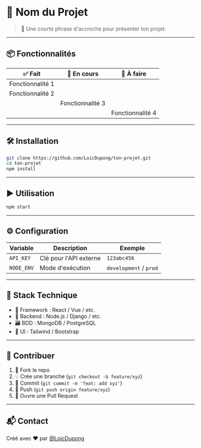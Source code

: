 # 🚀 Nom du Projet

> 🌟 Une courte phrase d'accroche pour présenter ton projet.

---

## 📦 Fonctionnalités

| ✅ Fait | 🔧 En cours | 📝 À faire |
|--------|-------------|------------|
| Fonctionnalité 1 |  |  |
| Fonctionnalité 2 |  |  |
|  | Fonctionnalité 3 |  |
|  |  | Fonctionnalité 4 |

---

## 🛠️ Installation

```bash
git clone https://github.com/LoicDupong/ton-projet.git
cd ton-projet
npm install
```

---

## ▶️ Utilisation

```bash
npm start
```

---

## ⚙️ Configuration

| Variable          | Description                 | Exemple                |
|------------------|-----------------------------|------------------------|
| `API_KEY`         | Clé pour l'API externe      | `123abc456`            |
| `NODE_ENV`        | Mode d'exécution            | `development` / `prod` |

---

## 🧰 Stack Technique

- 🧠 Framework : React / Vue / etc.
- 🔌 Backend : Node.js / Django / etc.
- 🗃️ BDD : MongoDB / PostgreSQL
- 🎨 UI : Tailwind / Bootstrap

---

## 🤝 Contribuer

1. 🍴 Fork le repo
2. 💡 Crée une branche (`git checkout -b feature/xyz`)
3. 🔨 Commit (`git commit -m 'feat: add xyz'`)
4. 🚀 Push (`git push origin feature/xyz`)
5. 📩 Ouvre une Pull Request

---


## 📬 Contact

Créé avec ❤️ par [@LoicDupong](https://github.com/LoicDupong)

